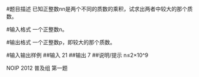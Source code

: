 #题目描述
已知正整数nn是两个不同的质数的乘积，试求出两者中较大的那个质数。

#输入格式
一个正整数n。

#输出格式
一个正整数p，即较大的那个质数。

#输入输出样例
##输入
21
##输出
7
##说明/提示
n≤2×10^9

NOIP 2012 普及组 第一题